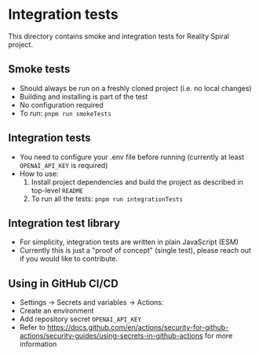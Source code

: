 # Integration tests

This directory contains smoke and integration tests for Reality Spiral project.

## Smoke tests

- Should always be run on a freshly cloned project (i.e. no local changes)
- Building and installing is part of the test
- No configuration required
- To run: `pnpm run smokeTests`

## Integration tests

- You need to configure your .env file before running (currently at least `OPENAI_API_KEY` is required)
- How to use:
    1. Install project dependencies and build the project as described in top-level `README`
    2. To run all the tests: `pnpm run integrationTests`

## Integration test library

- For simplicity, integration tests are written in plain JavaScript (ESM)
- Currently this is just a "proof of concept" (single test), please reach out if you would like to contribute.

## Using in GitHub CI/CD

- Settings -> Secrets and variables -> Actions:
- Create an environment
- Add repository secret `OPENAI_API_KEY`
- Refer to https://docs.github.com/en/actions/security-for-github-actions/security-guides/using-secrets-in-github-actions for more information
